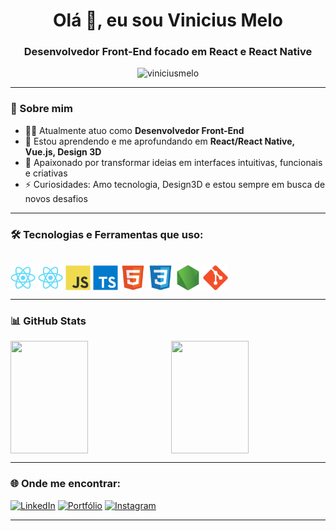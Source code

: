<h1 align="center">Olá 👋, eu sou Vinicius Melo</h1>
<h3 align="center">Desenvolvedor Front-End focado em React e React Native</h3>

<p align="center">
  <img src="https://komarev.com/ghpvc/?username=viniciusmelo&label=Visualizações&color=0e75b6&style=flat" alt="viniciusmelo" />
</p>

---

### 🚀 Sobre mim

- 👨‍💻 Atualmente atuo como **Desenvolvedor Front-End**
- 🌱 Estou aprendendo e me aprofundando em **React/React Native, Vue.js, Design 3D**
- 🎯 Apaixonado por transformar ideias em interfaces intuitivas, funcionais e criativas
- ⚡ Curiosidades: Amo tecnologia, Design3D e estou sempre em busca de novos desafios

---

### 🛠️ Tecnologias e Ferramentas que uso:

<div style="display: inline_block"><br>
  <img align="center" alt="React" height="40" width="40" src="https://raw.githubusercontent.com/devicons/devicon/master/icons/react/react-original.svg">
  <img align="center" alt="React Native" height="40" width="40" src="https://raw.githubusercontent.com/devicons/devicon/master/icons/react/react-original.svg">
  <img align="center" alt="Javascript" height="40" width="40" src="https://raw.githubusercontent.com/devicons/devicon/master/icons/javascript/javascript-original.svg">
  <img align="center" alt="TypeScript" height="40" width="40" src="https://raw.githubusercontent.com/devicons/devicon/master/icons/typescript/typescript-original.svg">
  <img align="center" alt="HTML" height="40" width="40" src="https://raw.githubusercontent.com/devicons/devicon/master/icons/html5/html5-original.svg">
  <img align="center" alt="CSS" height="40" width="40" src="https://raw.githubusercontent.com/devicons/devicon/master/icons/css3/css3-original.svg">
  <img align="center" alt="Node.js" height="40" width="40" src="https://raw.githubusercontent.com/devicons/devicon/master/icons/nodejs/nodejs-original.svg">
  <img align="center" alt="Git" height="40" width="40" src="https://raw.githubusercontent.com/devicons/devicon/master/icons/git/git-original.svg">
</div>

---

### 📊 GitHub Stats

<div style="display: flex; justify-content: center; gap: 10px; align-items: center;">
  <img height="180" width="50%" src="https://github-readme-stats.vercel.app/api?username=ViniMelo-web-dev&show_icons=true&theme=tokyonight&count_private=true" />
  <img height="180" width="50%" src="https://github-readme-stats.vercel.app/api/top-langs/?username=ViniMelo-web-dev&layout=compact&langs_count=8&theme=tokyonight" />
</div>

---

### 🌐 Onde me encontrar:

[![LinkedIn](https://img.shields.io/badge/-LinkedIn-%230077B5?style=for-the-badge&logo=linkedin&logoColor=white)](https://www.linkedin.com/in/vin%C3%ADcius-melo-1748b9214/)
[![Portfólio](https://img.shields.io/badge/Portfólio-000?style=for-the-badge&logo=firefox&logoColor=white)](https://seuportfolio.com)
[![Instagram](https://img.shields.io/badge/-Instagram-%23E4405F?style=for-the-badge&logo=instagram&logoColor=white)](https://www.instagram.com/vini_meloow/?locale=us&hl=am-et)

---
